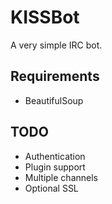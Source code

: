 KISSBot
=======
A very simple IRC bot.

Requirements
------------
 * BeautifulSoup

TODO
----
 * Authentication
 * Plugin support
 * Multiple channels
 * Optional SSL
